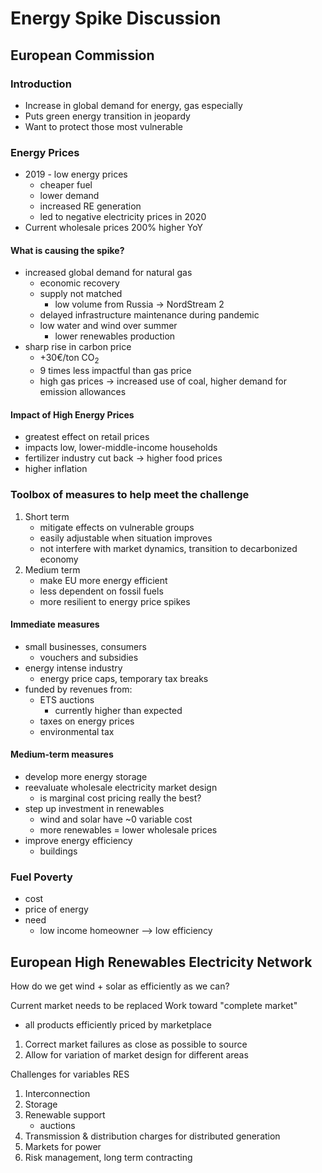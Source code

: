 
# Energy Spike Discussion
## European Commission
### Introduction
- Increase in global demand for energy, gas especially
- Puts green energy transition in jeopardy
- Want to protect those most vulnerable
### Energy Prices
- 2019 - low energy prices
	- cheaper fuel
	- lower demand
	- increased RE generation
	- led to negative electricity prices in 2020
- Current wholesale prices 200% higher YoY
#### What is causing the spike?
- increased global demand for natural gas
	- economic recovery
	- supply not matched
		- low volume from Russia -> NordStream 2
	- delayed infrastructure maintenance during pandemic
	- low water and wind over summer
		- lower renewables production
- sharp rise in carbon price
	- +30&euro;/ton CO<sub>2</sub>
	- 9 times less impactful than gas price
	- high gas prices -> increased use of coal, higher demand for emission allowances

#### Impact of High Energy Prices

- greatest effect on retail prices
- impacts low, lower-middle-income households
- fertilizer industry cut back -> higher food prices
- higher inflation

### Toolbox of measures to help meet the challenge

1. Short term
	- mitigate effects on vulnerable groups
	- easily adjustable when situation improves
	- not interfere with market dynamics, transition to decarbonized economy
2. Medium term
	- make EU more energy efficient
	- less dependent on fossil fuels
	- more resilient to energy price spikes

#### Immediate measures

-  small businesses, consumers
	-  vouchers and subsidies
-  energy intense industry
	-  energy price caps, temporary tax breaks
-  funded by revenues from:
	-  ETS auctions
		-  currently higher than expected
	-  taxes on energy prices
	-  environmental tax

#### Medium-term measures

 - develop more energy storage
 - reevaluate wholesale electricity market design
	 - is marginal cost pricing really the best?
 - step up investment in renewables 
	 - wind and solar have ~0 variable cost
	 - more renewables = lower wholesale prices
 - improve energy efficiency
	 - buildings


### Fuel Poverty

- cost
- price of energy
- need
	- low income homeowner --> low efficiency 

## European High Renewables Electricity Network

How do we get wind + solar as efficiently as we can?

Current market needs to be replaced
Work toward "complete market"
- all products efficiently priced by marketplace
1. Correct market failures as close as possible to source
2. Allow for variation of market design for different areas

Challenges for variables RES
1. Interconnection
2. Storage
3. Renewable support
	- auctions
4. Transmission & distribution charges for distributed generation
5. Markets for power
6. Risk management, long term contracting

